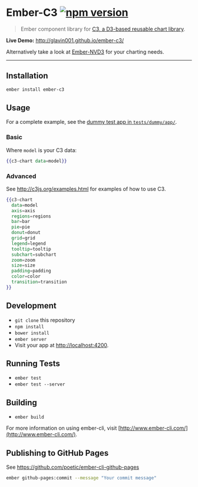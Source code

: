 # Ember-C3 [![npm version](https://badge.fury.io/js/ember-c3.svg)](http://badge.fury.io/js/ember-c3)

> Ember component library for [C3, a D3-based reusable chart library](https://github.com/masayuki0812/c3).

**Live Demo:** http://glavin001.github.io/ember-c3/

Alternatively take a look at [Ember-NVD3](https://github.com/Glavin001/ember-nvd3) for your charting needs.

---

## Installation

```bash
ember install ember-c3
```

## Usage

For a complete example, see the [dummy test app in `tests/dummy/app/`](https://github.com/Glavin001/ember-c3/tree/master/tests/dummy/app).

### Basic

Where `model` is your C3 data:

```handlebars
{{c3-chart data=model}}
```

### Advanced

See http://c3js.org/examples.html for examples of how to use C3.

```handlebars
{{c3-chart
  data=model
  axis=axis
  regions=regions
  bar=bar
  pie=pie
  donut=donut
  grid=grid
  legend=legend
  tooltip=tooltip
  subchart=subchart
  zoom=zoom
  size=size
  padding=padding
  color=color
  transition=transition
}}
```

## Development

* `git clone` this repository
* `npm install`
* `bower install`
* `ember server`
* Visit your app at [http://localhost:4200](http://localhost:4200).

## Running Tests

* `ember test`
* `ember test --server`

## Building

* `ember build`

For more information on using ember-cli, visit [http://www.ember-cli.com/](http://www.ember-cli.com/).

## Publishing to GitHub Pages

See https://github.com/poetic/ember-cli-github-pages

```bash
ember github-pages:commit --message "Your commit message"
```
